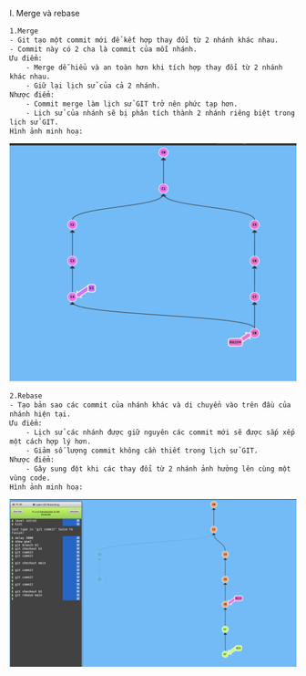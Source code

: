 I. Merge và rebase

    1.Merge
    - Git tạo một commit mới để kết hợp thay đổi từ 2 nhánh khác nhau.
    - Commit này có 2 cha là commit của mỗi nhánh.
    Ưu điểm: 
        - Merge dễ hiểu và an toàn hơn khi tích hợp thay đổi từ 2 nhánh khác nhau.
        - Giữ lại lịch sử của cả 2 nhánh.
    Nhược điểm:
        - Commit merge làm lịch sử GIT trở nên phức tạp hơn.
        - Lịch sử của nhánh sẽ bị phân tích thành 2 nhánh riêng biệt trong lịch sử GIT.
    Hình ảnh minh hoạ:
![git merge](git_merge.png)
    
    2.Rebase
    - Tạo bản sao các commit của nhánh khác và di chuyển vào trên đầu của nhánh hiện tại.
    Ưu điểm:
        - Lịch sử các nhánh được giữ nguyên các commit mới sẽ được sắp xếp một cách hợp lý hơn.
        - Giảm số lượng commit không cần thiết trong lịch sử GIT.
    Nhược điểm:
        - Gây sung đột khi các thay đổi từ 2 nhánh ảnh hưởng lên cùng một vùng code.
    Hình ảnh minh hoạ:
![git merge](git_rebase.png)
